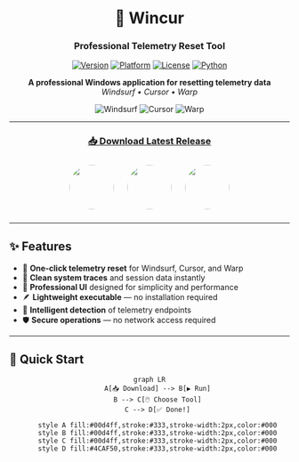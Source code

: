 <div align="center">

# 🎯 Wincur  
### **Professional Telemetry Reset Tool**

[![Version](https://img.shields.io/badge/version-1.0.0-blue?style=for-the-badge)](https://github.com/FilippoDeSilva/wincur/releases)
[![Platform](https://img.shields.io/badge/platform-Windows-0078D6?style=for-the-badge&logo=windows)](https://github.com/FilippoDeSilva/wincur)
[![License](https://img.shields.io/badge/license-MIT-green?style=for-the-badge)](LICENSE)
[![Python](https://img.shields.io/badge/python-3.7+-3776AB?style=for-the-badge&logo=python&logoColor=white)](https://www.python.org/)

**A professional Windows application for resetting telemetry data**  
*Windsurf • Cursor • Warp*

<img src="https://img.shields.io/badge/🌀_Windsurf-Reset-00d4ff?style=flat-square" alt="Windsurf">
<img src="https://img.shields.io/badge/💻_Cursor-Reset-00d4ff?style=flat-square" alt="Cursor">
<img src="https://img.shields.io/badge/🚀_Warp-Reset-00d4ff?style=flat-square" alt="Warp">

---

### [📥 Download Latest Release](https://github.com/FilippoDeSilva/win-cur/releases/tag/v1.0.0-prerelease)

<img src="assets/windsurf.jpg" width="80" style="border-radius: 50%; margin: 10px;">
<img src="assets/cursor.jpg" width="80" style="border-radius: 50%; margin: 10px;">
<img src="assets/warp.jpg" width="80" style="border-radius: 50%; margin: 10px;">

</div>

---

## ✨ Features

- 🔄 **One-click telemetry reset** for Windsurf, Cursor, and Warp  
- 🧹 **Clean system traces** and session data instantly  
- 💼 **Professional UI** designed for simplicity and performance  
- 🪶 **Lightweight executable** — no installation required  
- 🧠 **Intelligent detection** of telemetry endpoints  
- 🛡️ **Secure operations** — no network access required  

---

## 🚀 Quick Start

<div align="center">

```mermaid
graph LR
    A[📥 Download] --> B[▶️ Run]
    B --> C[🖱️ Choose Tool]
    C --> D[✅ Done!]

    style A fill:#00d4ff,stroke:#333,stroke-width:2px,color:#000
    style B fill:#00d4ff,stroke:#333,stroke-width:2px,color:#000
    style C fill:#00d4ff,stroke:#333,stroke-width:2px,color:#000
    style D fill:#4CAF50,stroke:#333,stroke-width:2px,color:#000

